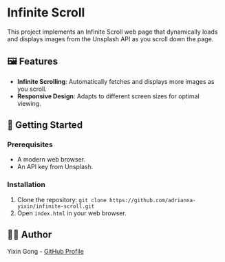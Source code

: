 # Infinite Scroll
This project implements an Infinite Scroll web page that dynamically loads and displays images from the Unsplash API as you scroll down the page.
## 🖼️ Features
- **Infinite Scrolling**: Automatically fetches and displays more images as you scroll.
- **Responsive Design**: Adapts to different screen sizes for optimal viewing.
## 🚀 Getting Started
### Prerequisites
- A modern web browser.
- An API key from Unsplash.
### Installation
1. Clone the repository: `git clone https://github.com/adrianna-yixin/infinite-scroll.git`
2. Open `index.html` in your web browser.
## 👩‍💻 Author
Yixin Gong - [GitHub Profile](https://github.com/adrianna-yixin)
